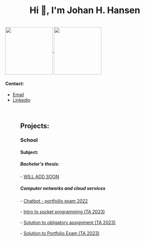 <h1 align="center">Hi 👋, I'm Johan H. Hansen</h1>
<br> 
<a href="https://github.com/Githansen/github-readme-stats">
  <img align="center" style="height: 150px;" src="https://github-readme-stats.anuraghazra1.vercel.app/api/top-langs/?username=Githansen&layout=compact&theme=material-palenight" />
</a>
    <a href="https://github.com/Githansen/github-readme-stats">
  <img align="center" style="height: 150px;" src="https://github-readme-stats.anuraghazra1.vercel.app/api?username=Githansen&show_icons=true&include_all_commits=true&theme=material-palenight" />
</a>
   
<h4> Contact:  </h4>
  <ul>
  <li> <a href = "mailto:johan.hanzen@gmail.com">Email</a></li>
  <li><a href="https://www.linkedin.com/in/johan-hustoft-hansen/">Linkedin </a></li>
  <ul> <br>

<h2>Projects:</h2>
<h3>School</h3>
<h4>Subject:</h4>
<h5>Bachelor's thesis:</h5>
  - <a href="">WILL ADD SOON</a>
<h5>Computer networks and cloud services</h5>
  - <a href="https://github.com/githansen/SocketBot">Chatbot - portfoilio exam 2022</a> </br> </br>
  - <a href="https://github.com/githansen/DATA2410-2023">Intro to socket programming (TA 2023) </a> </br> </br>
  - <a href="https://github.com/githansen/Oblig1_Sol"> Solution to obligatory assignment (TA 2023) </a> </br> </br>
  - <a href="https://github.com/githansen/Portfolio_2_Sol"> Solution to Portfolio Exam (TA 2023) </a> </br> </br>
